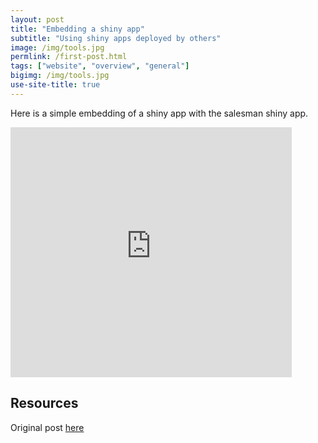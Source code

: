 ```yaml
---
layout: post
title: "Embedding a shiny app"
subtitle: "Using shiny apps deployed by others"
image: /img/tools.jpg
permlink: /first-post.html
tags: ["website", "overview", "general"]
bigimg: /img/tools.jpg
use-site-title: true
---
```


Here is a simple embedding of a shiny app with the salesman shiny app.

<iframe width="450" height="400" scrolling="yes" frameborder="no"  src="https://pecostats.shinyapps.io/DIY_ANOVA/"> </iframe>

## Resources

Original post [here](https://www.brettory.com/2018/02/embedding-a-shiny-app-in-blogdown/)

